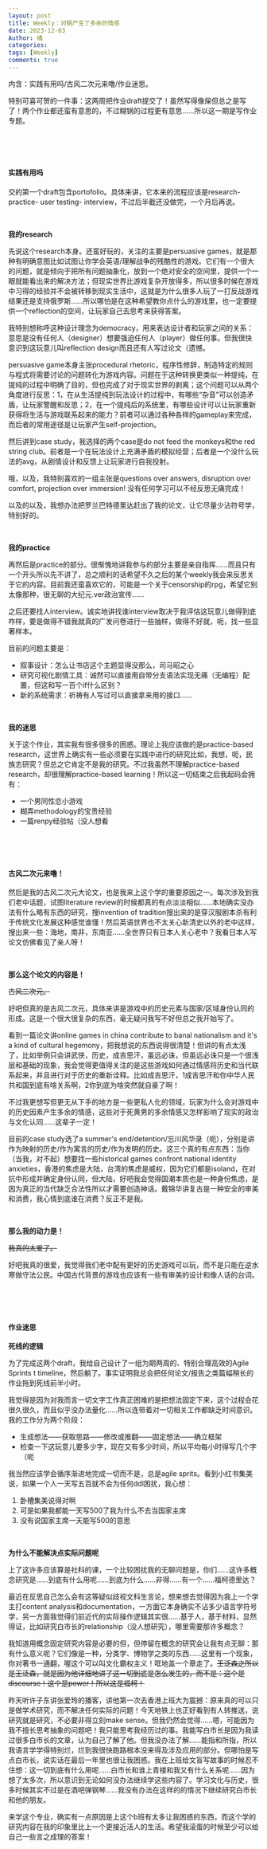 ```yaml
---
layout: post
title: Weekly：对锅产生了多余的情感
date: 2023-12-03
Author: 橘
categories: 
tags: [Weekly]
comments: true
---
```



内含：实践有用吗/古风二次元来噜/作业迷思。

<!-- more -->









特别可喜可贺的一件事：这两周把作业draft提交了！虽然写得像屎但总之是写了！两个作业都还蛮有意思的，不过糊锅的过程更有意思……所以这一期是写作业专题。




<br><br><br>




#### 实践有用吗

交的第一个draft包含portofolio。具体来讲，它本来的流程应该是research- practice- user testing- interview，不过后半截还没做完，一个月后再说。

<br>

**我的research**

先说这个research本身。还蛮好玩的，关注的主要是persuasive games，就是那种有明确意图比如试图让你学会英语/理解战争的残酷性的游戏。它们有一个很大的问题，就是倾向于把所有问题抽象化，放到一个绝对安全的空间里，提供一个一眼就能看出来的解决方法；但现实世界比游戏复杂开放得多，所以很多时候在游戏中习得的经验并不会被转移到现实生活中，这就是为什么很多人玩了一打反战游戏结果还是支持俄罗斯……所以哪怕是在这种希望教你点什么的游戏里，也一定要提供一个reflection的空间，让玩家自己去思考来获得答案。

我特别想称呼这种设计理念为democracy，用来表达设计者和玩家之间的关系：意思是没有任何人（designer）想要强迫任何人（player）做任何事。但我很快意识到这玩意儿叫reflection design而且还有人写过论文（遗憾。

persuasive game本身主张procedural rhetoric，程序性修辞，制造特定的规则与程式将需要讨论的问题转化为游戏内容。问题在于这种转换更类似一种提纯，在提纯的过程中明确了目的，但也完成了对于现实世界的剥离；这个问题可以从两个角度进行反思：1，在从生活提纯到玩法设计的过程中，有哪些“杂音”可以创造矛盾，让玩家警醒和反思；2，在一个提纯后的系统里，有哪些设计可以让玩家重新获得将生活与游戏联系起来的能力？前者可以通过各种各样的gameplay来完成，而后者的常用途径是让玩家产生self-projection。

然后讲到case study，我选择的两个case是do not feed the monkeys和the red string club。前者是一个在玩法设计上充满矛盾的模拟经营；后者是一个没什么玩法的avg，从剧情设计和反馈上让玩家进行自我投射。

哦，以及，我特别喜欢的一组主张是questions over answers, disruption over comfort, projection over immersion! 没有任何学习可以不经反思无痛完成！

以及的以及，我想办法把罗兰巴特德里达赶出了我的论文，让它尽量少沾符号学，特别好的。

<br>

**我的practice**

再然后是practice的部分。很惭愧地讲我参与的部分主要是亲自指挥……而且只有一个开头所以先不讲了，总之顺利的话希望不久之后的某个weekly我会来反思关于它的内容。目前我还蛮喜欢它的，可能是一个关于censorship的rpg，希望它别太像那种，很无聊的大纪元.ver政治宣传……

之后还要找人interview。诚实地讲找谁interview取决于我评估这玩意儿做得到底咋样，要是做得不错我就真的广发问卷进行一些抽样，做得不好就，呃，找一些显著样本。

目前的问题主要是：

- 叙事设计：怎么让书店这个主题显得没那么，司马昭之心
- 研究可视化剧情工具：诚然可以直接用自带分支语法实现无痛（无编程）配置，但这和写一百个if什么区别？
- 新的系统需求：祈祷有人写过可以直接拿来用的接口……

<br>

**我的迷思**

关于这个作业，其实我有很多很多的困惑。理论上我应该做的是practice-based research，这世界上确实有一些必须要在实践中进行的研究比如，我想，呃，民族志研究？但总之它肯定不是我的研究。不过我虽然不理解practice-based research，却很理解practice-based learning！所以这一切结束之后我起码会拥有：

- 一个男同性恋小游戏
- 糊弄methodology的宝贵经验
- 一篇renpy经验帖（没人想看

<br><br><br>



#### 古风二次元来噜！

然后是我的古风二次元大论文，也是我来上这个学的重要原因之一。每次涉及到我们老中话题，试图literature review的时候都真的有点淡淡相似……本地确实没办法有什么略有东西的研究，搜invention of tradition搜出来的是穿汉服剧本杀有利于传统文化发展这种感觉谁懂！然后英语世界也不太关心新清史以外的老中这样，搜出来一些：海地，南非，东南亚……全世界只有日本人关心老中？我看日本人写论文仿佛看见了亲人呀！

<br>

**那么这个论文的内容是！**

~~古风二次元。~~

好吧但真的是古风二次元，具体来讲是游戏中的历史元素与国家/区域身份认同的形成。这是一个很大很复杂的东西，毫无疑问我写不好但总之我开始写了。

看到一篇论文讲online games in china contribute to banal nationalism and it's a kind of cultural hegemony，把我想说的东西说得很清楚！但讲的有点太浅了，比如举例只会讲武侠，历史，成吉思汗，虽远必诛，但虽远必诛只是一个很浅层和基础的现象，我会觉得更值得关注的是这些游戏如何通过情感将历史和当代联系起来，并且进行对于历史的重新诠释。比如成吉思汗，1成吉思汗和你中华人民共和国到底有啥关系啊，2你到底为啥突然就自豪了啊！

不过我更想写但更无从下手的地方是一些更私人化的领域，玩家为什么会对游戏中的历史因素产生多余的情感，这些对于死黄男的多余情感又怎样影响了现实的政治与文化认同……这辈子一定！

目前的case study选了a summer's end/detention/忘川风华录（呃），分别是讲作为映射的历史/作为寓言的历史/作为发明的历史。这三个真的有点东西：当你（当我，对不起）想要找一些historical games confront national identity anxieties，香港的焦虑是大陆，台湾的焦虑是威权，因为它们都是isoland，在对抗中形成并确定身份认同，但大陆，好吧我会觉得国潮本质也是一种身份焦虑，是因为真正的当代缺乏合法性所以才需要创造神话。戴锦华讲复古是一种安全的审美和消费，我心情到底谁在消费？反正不是我。

<br>

**那么我的动力是！**

~~我真的太爱了。~~

好吧我真的很爱，我觉得我们老中配有更好的历史游戏可以玩，而不是只能在逆水寒做守法公民。中国古代背景的游戏也应该有一些有审美的设计和像人话的台词。

<br><br><br>

#### 作业迷思

**死线的逻辑**

为了完成这两个draft，我给自己设计了一组为期两周的、特别合理高效的Agile Sprints t timeline，然后躺了。事实证明我总会把任何论文/报告之类篇幅稍长的作业拖到死线前半小时。

我觉得是因为对我而言一切文字工作真正困难的是把想法固定下来，这个过程会花很久很久，而且似乎没办法量化……所以连带着对一切相关工作都缺乏时间意识。我的工作分为两个阶段：

- 生成想法——获取思路——修改或推翻——固定想法——确立框架
- 检查一下这玩意儿要多少字，现在又有多少时间，所以平均每小时得写几个字（呃

我当然应该学会循序渐进地完成一切而不是，总是agile sprits。看到小红书集美说，如果一个人一天写五百就不会为任何ddl困扰，我心想：

1. 卧槽集美说得对啊
2. 可是如果我都能一天写500了我为什么不去当国家主席
3. 没有说国家主席一天能写500的意思

<br>



**为什么不能解决点实际问题呢**

上了这许多应该算是社科的课，一个比较困扰我的无聊问题是，你们……这许多概念研究是……到底有什么用呢……到底为什么……非得……有一个……福柯德里达？

最近在反思自己怎么会有这等疑似歧视文科生言论，想来想去觉得因为我上一个学主打content analysis和documentation，一方面它本身确实不沾多少语言学符号学，另一方面我觉得们前近代的实际操作逻辑其实很……基于人，基于材料，显然得证，比如研究白市长的relationship（没人想研究），哪里需要那许多概念？

我知道用概念固定研究内容是必要的但，但停留在概念的研究会让我有点无聊：那有什么意义呢？它们像是一种，分类学、博物学之类的东西……这里有一个现象，你对著书一通翻，喔这个可以叫文化霸权主义！哐地盖一个章走了。~~王泛森之所以是王泛森，就是因为他详细地讲了这一切到底是怎么发生的，而不是：这个是discourse！这个是power！所以这是福柯！~~

昨天听许子东讲张爱玲的播客，讲他第一次去香港上班大为震撼：原来真的可以只是做学术研究，而不解决任何实际的问题！今天地铁上也正好看到有人转推送，说研究就是研究，不必要非得立刻make sense。但我仍然会觉得……嗯，可能因为我不擅长思考抽象的问题吧！我只能思考我经历过的事。我能写白市长是因为我读过很多白市长的文章，认为自己了解了他。但我没办法了解……能指和所指，所以我语言学学得特别烂，烂到我很快跑路根本没来得及涉及应用的部分。但哪怕是写点白市长，说实话在最后一年里也很让我困惑。我在上班给文盲写故事的时候忍不住想：这一切到底有什么用呢……白市长和谁上青楼和我又有什么关系呢……因为想了太多次，所以意识到无论如何没办法继续学这些内容了。学习文化与历史，很多时候其实不过是在酒吧弹钢琴……我没有办法在这样的的情况下继续研究白市长和他的朋友。

来学这个专业，确实有一点原因是上这个b班有太多让我困惑的东西，而这个学的研究内容在我的印象里比上一个更接近活人的生活。希望我滚蛋的时候至少可以给自己一些言之成理的答案！













